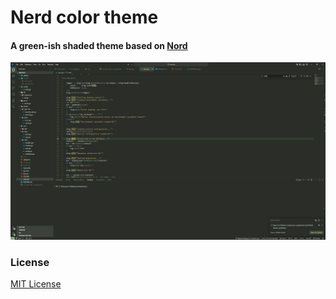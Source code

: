 # Nerd color theme
#### A green-ish shaded theme based on [Nord](https://www.nordtheme.com/ports/visual-studio-code)

![Nerd](./assets/nerd.jpg "Nerd color theme")

### License
[MIT License](https://github.com/CMiguelRB/nerd-color-theme/blob/main/LICENSE)